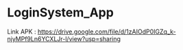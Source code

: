 # LoginSystem_App

Link APK : https://drive.google.com/file/d/1zAIOdP0IGZq_k-njyMPf9Ln6YCXLJr-l/view?usp=sharing
